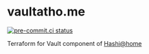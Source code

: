 # vaultatho.me

[![pre-commit.ci status](https://results.pre-commit.ci/badge/github/brucellino/vaultatho.me/main.svg)](https://results.pre-commit.ci/latest/github/brucellino/vaultatho.me/main)


Terraform for Vault component of [Hashi@home](https://hashiatho.me)
